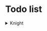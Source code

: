 # Todo list
<details>
<summary> Knight </summary>
  
- [x] Render
- [x] Walking
  - [ ] Armed
  - [x] Unarmed
- [x] Crouching
  - [ ] Armed
  - [x] Unarmed
- [ ] Crouched walking
  - [ ] Armed
  - [x] Unarmed
- [ ] Attack
- [ ] Dashing
- [x] Drinking
- [ ] Dying
  - [ ] Armed
  - [ ] Unarmed
- [ ] Falling
  - [ ] Armed
  - [ ] Unarmed
- [ ] Grabbing
- [ ] Hurting
  - [ ] Armed
  - [x] Unarmed
- [ ] Idling
  - [ ] Armed
  - [ ] Unarmed
- [ ] Jumping
  - [ ] Armed
  - [ ] Unarmed
- [ ] Ladder climbing
- [ ] Landing
  - [ ] Armed
  - [ ] Unarmed
- [ ] Ledge grab
- [ ] Power up
- [ ] Pushing
- [ ] Shielding
- [ ] Shield bashing
- [ ] Shielding up
- [ ] Talking
- [ ] Walking
  - [ ] Armed
  - [x] Unarmed

</details>

